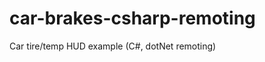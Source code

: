 car-brakes-csharp-remoting
==========================

Car tire/temp HUD example (C#, dotNet remoting)
